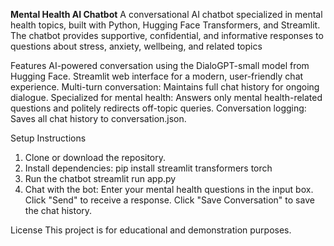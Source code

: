 **Mental Health AI Chatbot**
A conversational AI chatbot specialized in mental health topics, built with Python, Hugging Face Transformers, and Streamlit. The chatbot provides supportive, confidential, and informative responses to questions about stress, anxiety, wellbeing, and related topics

Features
AI-powered conversation using the DialoGPT-small model from Hugging Face.
Streamlit web interface for a modern, user-friendly chat experience.
Multi-turn conversation: Maintains full chat history for ongoing dialogue.
Specialized for mental health: Answers only mental health-related questions and politely redirects off-topic queries.
Conversation logging: Saves all chat history to conversation.json.

Setup Instructions
1. Clone or download the repository.
2. Install dependencies:
   pip install streamlit transformers torch
3. Run the chatbot
   streamlit run app.py
4. Chat with the bot:
   Enter your mental health questions in the input box.
   Click "Send" to receive a response.
   Click "Save Conversation" to save the chat history.

License
This project is for educational and demonstration purposes.

